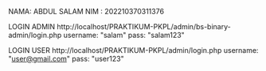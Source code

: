 NAMA: ABDUL SALAM NIM : 202210370311376

LOGIN ADMIN http://localhost/PRAKTIKUM-PKPL/admin/bs-binary-admin/login.php username: "salam" pass: "salam123"

LOGIN USER http://localhost/PRAKTIKUM-PKPL/admin/login.php username: "user@gmail.com" pass: "user123"
